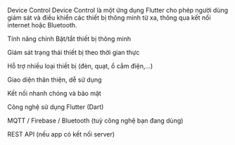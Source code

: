 Device Control
Device Control là một ứng dụng Flutter cho phép người dùng giám sát và điều khiển các thiết bị thông minh từ xa, thông qua kết nối internet hoặc Bluetooth.

Tính năng chính
Bật/tắt thiết bị thông minh

Giám sát trạng thái thiết bị theo thời gian thực

Hỗ trợ nhiều loại thiết bị (đèn, quạt, ổ cắm điện,...)

Giao diện thân thiện, dễ sử dụng

Kết nối nhanh chóng và bảo mật

Công nghệ sử dụng
Flutter (Dart)

MQTT / Firebase / Bluetooth (tuỳ công nghệ bạn đang dùng)

REST API (nếu app có kết nối server)
